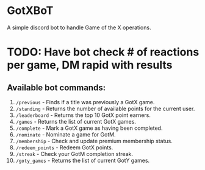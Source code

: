 # GotXBoT

A simple discord bot to handle Game of the X operations.
# TODO: Have bot check # of reactions per game, DM rapid with results



## Available bot commands:
1. `/previous` - Finds if a title was previously a GotX game.
2. `/standing` - Returns the number of available points for the current user.
3. `/leaderboard` - Returns the top 10 GotX point earners.
4. `/games` - Returns the list of current GotX games.
5. `/complete` - Mark a GotX game as having been completed.
6. `/nominate` - Nominate a game for GotM.
7. `/membership` - Check and update premium membership status.
8. `/redeem_points` - Redeem GotX points.
9. `/streak` - Check your GotM completion streak.
10. `/goty_games` - Returns the list of current GotY games.